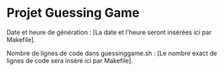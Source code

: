 # Projet Guessing Game

Date et heure de génération : [La date et l'heure seront insérées ici par Makefile].

Nombre de lignes de code dans guessinggame.sh : [Le nombre exact de lignes de code sera inséré ici par Makefile].
